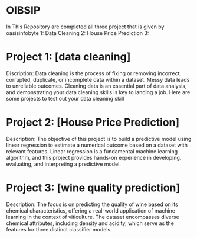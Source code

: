 
# OIBSIP
In This Repository are completed all three project that is given by oasisinfobyte 
1: Data Cleaning
2: House Price Prediction
3: 


# Project 1: [data cleaning]
Discription: Data cleaning is the process of fixing or removing incorrect, corrupted, duplicate, or incomplete
data within a dataset. Messy data leads to unreliable outcomes. Cleaning data is an essential
part of data analysis, and demonstrating your data cleaning skills is key to landing a job. Here
are some projects to test out your data cleaning skill

# Project 2: [House Price Prediction]
Description: The objective of this project is to build a predictive model using linear regression to estimate a
numerical outcome based on a dataset with relevant features. Linear regression is a
fundamental machine learning algorithm, and this project provides hands-on experience in
developing, evaluating, and interpreting a predictive model.

# Project 3: [wine quality prediction]
Description: The focus is on predicting the quality of wine based on its chemical characteristics, offering a
real-world application of machine learning in the context of viticulture. The dataset
encompasses diverse chemical attributes, including density and acidity, which serve as the
features for three distinct classifier models.



